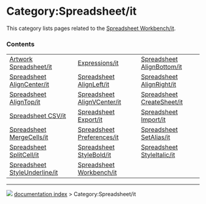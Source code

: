 # Category:Spreadsheet/it
This category lists pages related to the [Spreadsheet Workbench/it](Spreadsheet_Workbench/it.md).

### Contents

|     |     |     |
| --- | --- | --- |
| [Artwork Spreadsheet/it](Artwork_Spreadsheet/it.md) | [Expressions/it](Expressions/it.md) | [Spreadsheet AlignBottom/it](Spreadsheet_AlignBottom/it.md) |
| [Spreadsheet AlignCenter/it](Spreadsheet_AlignCenter/it.md) | [Spreadsheet AlignLeft/it](Spreadsheet_AlignLeft/it.md) | [Spreadsheet AlignRight/it](Spreadsheet_AlignRight/it.md) |
| [Spreadsheet AlignTop/it](Spreadsheet_AlignTop/it.md) | [Spreadsheet AlignVCenter/it](Spreadsheet_AlignVCenter/it.md) | [Spreadsheet CreateSheet/it](Spreadsheet_CreateSheet/it.md) |
| [Spreadsheet CSV/it](Spreadsheet_CSV/it.md) | [Spreadsheet Export/it](Spreadsheet_Export/it.md) | [Spreadsheet Import/it](Spreadsheet_Import/it.md) |
| [Spreadsheet MergeCells/it](Spreadsheet_MergeCells/it.md) | [Spreadsheet Preferences/it](Spreadsheet_Preferences/it.md) | [Spreadsheet SetAlias/it](Spreadsheet_SetAlias/it.md) |
| [Spreadsheet SplitCell/it](Spreadsheet_SplitCell/it.md) | [Spreadsheet StyleBold/it](Spreadsheet_StyleBold/it.md) | [Spreadsheet StyleItalic/it](Spreadsheet_StyleItalic/it.md) |
| [Spreadsheet StyleUnderline/it](Spreadsheet_StyleUnderline/it.md) | [Spreadsheet Workbench/it](Spreadsheet_Workbench/it.md) |



---
![](images/Right_arrow.png) [documentation index](../README.md) > Category:Spreadsheet/it
